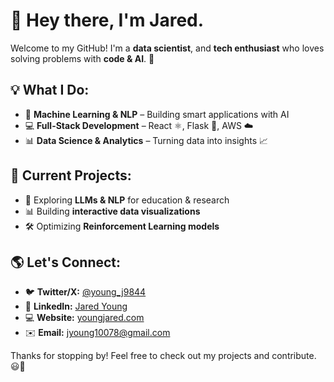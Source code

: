 # 👋 Hey there, I'm Jared.

Welcome to my GitHub! I'm a **data scientist**, and **tech enthusiast** who loves solving problems with **code & AI**. 🚀  

## 💡 What I Do:
- 🔬 **Machine Learning & NLP** – Building smart applications with AI  
- 💻 **Full-Stack Development** – React ⚛️, Flask 🐍, AWS ☁️  
- 📊 **Data Science & Analytics** – Turning data into insights 📈  

## 🚀 Current Projects:
- 🧠 Exploring **LLMs & NLP** for education & research  
- 📊 Building **interactive data visualizations**  
- 🛠 Optimizing **Reinforcement Learning models**  

## 🌎 Let's Connect:
- 🐦 **Twitter/X:** [@young_j9844](https://twitter.com/young_j9844)  
- 💼 **LinkedIn:** [Jared Young](https://www.linkedin.com/in/jared-young-5b4b3318b/)
- 💻 **Website:** [youngjared.com](https://www.youngjared.com)
- ✉️ **Email:** jyoung10078@gmail.com

Thanks for stopping by! Feel free to check out my projects and contribute. 😃🚀
